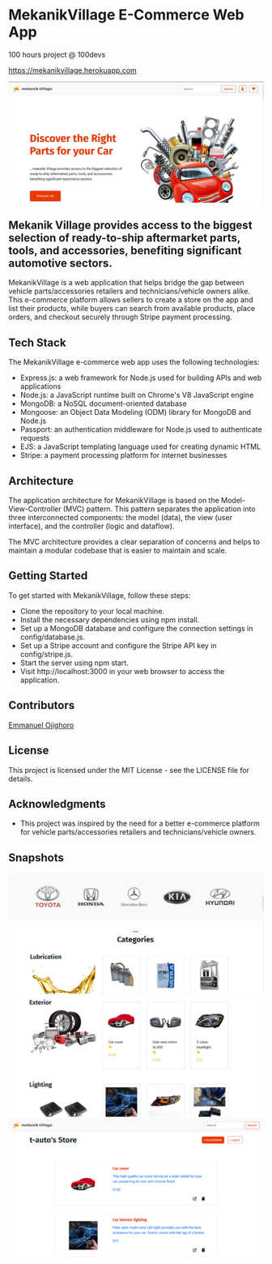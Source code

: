 # MekanikVillage E-Commerce Web App
100 hours project @ 100devs

<a href="https://mekanikvillage.herokuapp.com">https://mekanikvillage.herokuapp.com</a>

![Wireframe sketch](https://github.com/ojigs/mekanikVillage/blob/main/mekanikvillage1.jpg?raw=true)

<h2>Mekanik Village provides access to the biggest selection of ready-to-ship aftermarket parts, tools, and accessories, benefiting significant automotive sectors.</h2>

MekanikVillage is a web application that helps bridge the gap between vehicle parts/accessories retailers and technicians/vehicle owners alike. This e-commerce platform allows sellers to create a store on the app and list their products, while buyers can search from available products, place orders, and checkout securely through Stripe payment processing.
## Tech Stack

The MekanikVillage e-commerce web app uses the following technologies:

   * Express.js: a web framework for Node.js used for building APIs and web applications
   * Node.js: a JavaScript runtime built on Chrome's V8 JavaScript engine
   * MongoDB: a NoSQL document-oriented database
   * Mongoose: an Object Data Modeling (ODM) library for MongoDB and Node.js
   * Passport: an authentication middleware for Node.js used to authenticate requests
   * EJS: a JavaScript templating language used for creating dynamic HTML
   * Stripe: a payment processing platform for internet businesses

## Architecture

The application architecture for MekanikVillage is based on the Model-View-Controller (MVC) pattern. This pattern separates the application into three interconnected components: the model (data), the view (user interface), and the controller (logic and dataflow).

The MVC architecture provides a clear separation of concerns and helps to maintain a modular codebase that is easier to maintain and scale.
## Getting Started

To get started with MekanikVillage, follow these steps:

  *  Clone the repository to your local machine.
  *  Install the necessary dependencies using npm install.
  *  Set up a MongoDB database and configure the connection settings in config/database.js.
  *  Set up a Stripe account and configure the Stripe API key in config/stripe.js.
  *  Start the server using npm start.
  *  Visit http://localhost:3000 in your web browser to access the application.

## Contributors

   <a href="https://github.com/ojigs">Emmanuel Ojighoro</a>

## License

This project is licensed under the MIT License - see the LICENSE file for details.
## Acknowledgments

   * This project was inspired by the need for a better e-commerce platform for vehicle parts/accessories retailers and technicians/vehicle owners.

## Snapshots
![Wireframe sketch](https://github.com/ojigs/mekanikVillage/blob/main/mekanikvillage2.jpg?raw=true)
![Wireframe sketch](https://github.com/ojigs/mekanikVillage/blob/main/mekanikvillage3.jpg?raw=true)
![Wireframe sketch](https://github.com/ojigs/mekanikVillage/blob/main/mekanikvillage4.png?raw=true)
